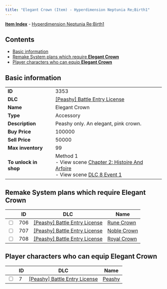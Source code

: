 ```yaml
---
title: "Elegant Crown (Item) - Hyperdimension Neptunia Re;Birth1"
---
```


[**Item Index**](/neptunia/rb1/item/index.html) - [Hyperdimension Neptunia Re;Birth1](/neptunia/rb1)

## Contents

- [Basic information](#basic-information)
- [Remake System plans which require **Elegant Crown**](#remake-system-plans-which-require-elegant-crown)
- [Player characters who can equip **Elegant Crown**](#player-characters-who-can-equip-elegant-crown)

## Basic information

|   |   |
| -- | -- |
| **ID** | 3353 |
| **DLC** | [[Peashy] Battle Entry License](/neptunia/rb1/dlc/8-peashy.html) |
| **Name** | Elegant Crown |
| **Type** | Accessory |
| **Description** | Peashy only. An elegant, pink crown. |
| **Buy Price** | 100000 |
| **Sell Price** | 50000 |
| **Max inventory** | 99 |
| **To unlock in shop** | Method 1<br />- View scene [Chapter 2: Histoire And Arfoire](/neptunia/rb1/scene/1-201-chapter-2-histoire-and-arfoire.html)<br />- View scene [DLC 8 Event 1](/neptunia/rb1/scene/8-5020-dlc-8-event-1.html) |


## Remake System plans which require **Elegant Crown**

|    | ID | DLC | Name |
| -- | -- | --- | ---- |
| <input type="checkbox" id="rb1-quest-8-706" class="trackbox" /> | 706 | [[Peashy] Battle Entry License](/neptunia/rb1/dlc/8-peashy.html) | [Rune Crown](/neptunia/rb1/quest/8-706-rune-crown.html) |
| <input type="checkbox" id="rb1-quest-8-707" class="trackbox" /> | 707 | [[Peashy] Battle Entry License](/neptunia/rb1/dlc/8-peashy.html) | [Noble Crown](/neptunia/rb1/quest/8-707-noble-crown.html) |
| <input type="checkbox" id="rb1-quest-8-708" class="trackbox" /> | 708 | [[Peashy] Battle Entry License](/neptunia/rb1/dlc/8-peashy.html) | [Royal Crown](/neptunia/rb1/quest/8-708-royal-crown.html) |


## Player characters who can equip **Elegant Crown**

|    | ID | DLC | Name |
| -- | -- | --- | ---- |
| <input type="checkbox" id="rb1-player-8-7" class="trackbox" /> | 7 | [[Peashy] Battle Entry License](/neptunia/rb1/dlc/8-peashy.html) | [Peashy](/neptunia/rb1/player/8-7-peashy.html) |
